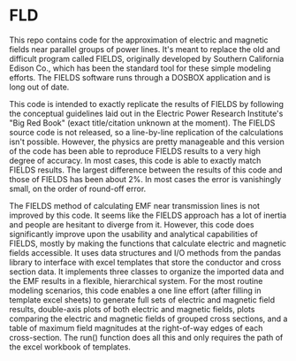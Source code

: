 # FLD

This repo contains code for the approximation of electric and magnetic fields
near parallel groups of power lines. It's meant to replace the old and
difficult program called FIELDS, originally developed by Southern California
Edison Co., which has been the standard tool for these simple modeling efforts.
The FIELDS software runs through a DOSBOX application and is long out of date.

This code is intended to exactly replicate the results of FIELDS by following
the conceptual guidelines laid out in the Electric Power Research Institute's
"Big Red Book" (exact title/citation unknown at the moment). The FIELDS source
code is not released, so a line-by-line replication of the calculations isn't
possible. However, the physics are pretty manageable and this version of
the code has been able to reproduce FIELDS results to a very high degree of
accuracy. In most cases, this code is able to exactly match FIELDS results.
The largest difference between the results of this code and those of
FIELDS has been about 2%. In most cases the error is vanishingly small,
on the order of round-off error.

The FIELDS method of calculating EMF near transmission lines is not improved by
this code. It seems like the FIELDS approach has a lot of inertia and people
are hesitant to diverge from it. However, this code does significantly improve
upon the usability and analytical capabilities of FIELDS, mostly by making the
functions that calculate electric and magnetic fields accessible. It uses data
structures and I/O methods from the pandas library to interface with excel
templates that store the conductor and cross section data. It implements
three classes to organize the imported data and the EMF results in a flexible,
hierarchical system. For the most routine modeling scenarios, this code enables
a one line effort (after filling in template excel sheets) to generate full sets
of electric and magnetic field results, double-axis plots of both electric and
magnetic fields, plots comparing the electric and magnetic fields of grouped
cross sections, and a table of maximum field magnitudes at the right-of-way
edges of each cross-section. The run() function does all this and only requires
the path of the excel workbook of templates.
